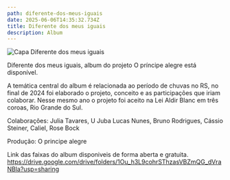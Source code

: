 ```yaml
---
path: diferente-dos-meus-iguais
date: 2025-06-06T14:35:32.734Z
title: Diferente dos meus iguais
description: Album
---
```

![Capa Diferente dos meus iguais](../assets/capa-diferente-dos-meus-iguais-ok.jpg "Diferente dos meus iguais")

Diferente dos meus iguais, album do projeto O príncipe alegre está disponível. 

A temática central do album é relacionada ao período de chuvas no RS, no final de 2024 foi elaborado o projeto, conceito e as participações que iriam colaborar. Nesse mesmo ano o projeto foi aceito na Lei Aldir Blanc em três coroas, Rio Grande do Sul.

Colaborações: Julia Tavares, U Juba  Lucas Nunes, Bruno Rodrigues, Cássio Steiner, Caliel, Rose Bock

P﻿rodução: O principe alegre



L﻿ink das faixas do album disponiveis de forma aberta e gratuita. <https://drive.google.com/drive/folders/1Ou_h3L9cohrSThzasVBZmQG_dVraNBla?usp=sharing>